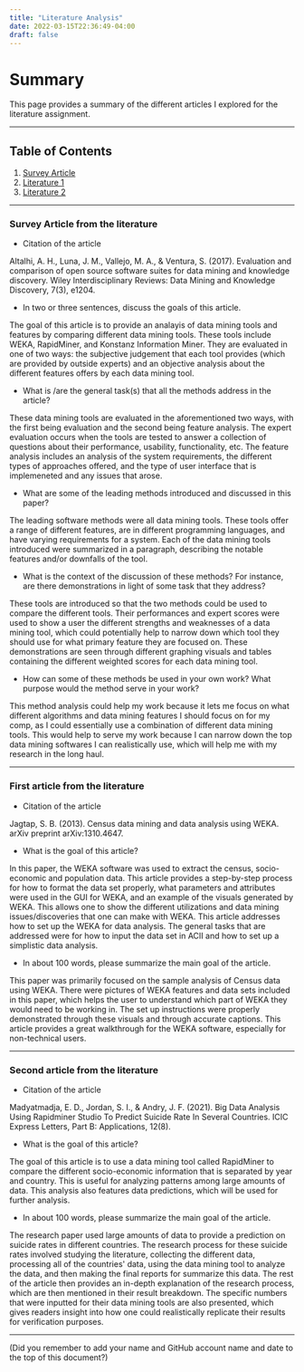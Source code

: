 ```yaml
---
title: "Literature Analysis"
date: 2022-03-15T22:36:49-04:00
draft: false
---
```


# Summary

This page provides a summary of the different articles I explored for the literature assignment.

---

## Table of Contents

1. [Survey Article](#survey-article-from-the-literature)
2. [Literature 1](#first-article-from-the-literature)
3. [Literature 2](#second-article-from-the-literature)

---

### Survey Article from the literature


 - Citation of the article

Altalhi, A. H., Luna, J. M., Vallejo, M. A., & Ventura, S. (2017). Evaluation and comparison of open source software suites for data mining and knowledge discovery. Wiley Interdisciplinary Reviews: Data Mining and Knowledge Discovery, 7(3), e1204.

 - In two or three sentences, discuss the goals of this article.

The goal of this article is to provide an analayis of data mining tools and features by comparing different data mining tools. These tools include WEKA, RapidMiner, and Konstanz Information Miner. They are evaluated in one of two ways: the subjective judgement that each tool provides (which are provided by outside experts) and an objective analysis about the different features offers by each data mining tool.

 - What is /are the general task(s) that all the methods address in the article?

These data mining tools are evaluated in the aforementioned two ways, with the first being evaluation and the second being feature analysis. The expert evaluation occurs when the tools are tested to answer a collection of questions about their performance, usability, functionality, etc. The feature analysis includes an analysis of the system requirements, the different types of approaches offered, and the type of user interface that is implemeneted and any issues that arose.

 - What are some of the leading methods introduced and discussed in this paper?

The leading software methods were all data mining tools. These tools offer a range of different features, are in different programming languages, and have varying requirements for a system. Each of the data mining tools introduced were summarized in a paragraph, describing the notable features and/or downfalls of the tool.

 - What is the context of the discussion of these methods? For instance, are there demonstrations in light of some task that they address?

These tools are introduced so that the two methods could be used to compare the different tools. Their performances and expert scores were used to show a user the different strengths and weaknesses of a data mining tool, which could potentially help to narrow down which tool they should use for what primary feature they are focused on. These demonstrations are seen through different graphing visuals and tables containing the different weighted scores for each data mining tool.

 - How can some of these methods be used in your own work? What purpose would the method serve in your work?

This method analysis could help my work because it lets me focus on what different algorithms and data mining features I should focus on for my comp, as I could essentially use a combination of different data mining tools. This would help to serve my work because I can narrow down the top data mining softwares I can realistically use, which will help me with my research in the long haul.

---

### First article from the literature

 - Citation of the article

Jagtap, S. B. (2013). Census data mining and data analysis using WEKA. arXiv preprint arXiv:1310.4647.

 - What is the goal of this article?

In this paper, the WEKA software was used to extract the census, socio-economic and population data. This article provides a step-by-step process for how to format the data set properly, what parameters and attributes were used in the GUI for WEKA, and an example of the visuals generated by WEKA. This allows one to show the different utilizations and data mining issues/discoveries that one can make with WEKA. This article addresses how to set up the WEKA for data analysis. The general tasks that are addressed were for how to input the data set in ACII and how to set up a simplistic data analysis.

 - In about 100 words, please summarize the main goal of the article.

This paper was primarily focused on the sample analysis of Census data using WEKA. There were pictures of WEKA features and data sets included in this paper, which helps the user to understand which part of WEKA they would need to be working in. The set up instructions were properly demonstrated through these visuals and through accurate captions. This article provides a great walkthrough for the WEKA software, especially for non-technical users.

---

### Second article from the literature

 - Citation of the article

Madyatmadja, E. D., Jordan, S. I., & Andry, J. F. (2021). Big Data Analysis Using Rapidminer Studio To Predict Suicide Rate In Several Countries. ICIC Express Letters, Part B: Applications, 12(8).

 - What is the goal of this article?

The goal of this article is to use a data mining tool called RapidMiner to compare the different socio-economic information that is separated by year and country. This is useful for analyzing patterns among large amounts of data. This analysis also features data predictions, which will be used for further analysis.

 - In about 100 words, please summarize the main goal of the article.

The research paper used large amounts of data to provide a prediction on suicide rates in different countries. The research process for these suicide rates involved studying the literature, collecting the different data, processing all of the countries' data, using the data mining tool to analyze the data, and then making the final reports for summarize this data. The rest of the article then provides an in-depth explanation of the research process, which are then mentioned in their result breakdown. The specific numbers that were inputted for their data mining tools are also presented, which gives readers insight into how one could realistically replicate their results for verification purposes.

---
(Did you remember to add your name and GitHub account name and date to the top of this document?)

